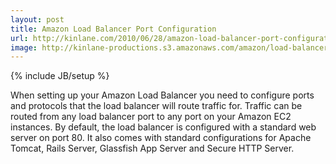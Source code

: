 ```yaml
---
layout: post
title: Amazon Load Balancer Port Configuration
url: http://kinlane.com/2010/06/28/amazon-load-balancer-port-configuration/
image: http://kinlane-productions.s3.amazonaws.com/amazon/load-balancer/Configure-Ports.PNG
---
```

{% include JB/setup %}
<p>
     When setting up your Amazon Load Balancer you need to configure ports and protocols that the load balancer will route traffic for. Traffic can be routed from any load balancer port to any port on your Amazon EC2 instances. By default, the load balancer is configured with a standard web server on port 80. It also comes with standard configurations for Apache Tomcat, Rails Server, Glassfish App Server and Secure HTTP Server.
</p>